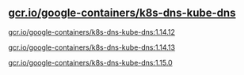 
[gcr.io/google-containers/k8s-dns-kube-dns](https://hub.docker.com/r/anjia0532/google-containers.k8s-dns-kube-dns/tags/)
-----


[gcr.io/google-containers/k8s-dns-kube-dns:1.14.12](https://hub.docker.com/r/anjia0532/google-containers.k8s-dns-kube-dns/tags/)


[gcr.io/google-containers/k8s-dns-kube-dns:1.14.13](https://hub.docker.com/r/anjia0532/google-containers.k8s-dns-kube-dns/tags/)


[gcr.io/google-containers/k8s-dns-kube-dns:1.15.0](https://hub.docker.com/r/anjia0532/google-containers.k8s-dns-kube-dns/tags/)


